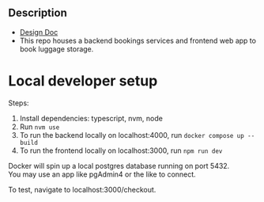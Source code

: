 ## Description
- [Design Doc](https://ripe-starflower-75f.notion.site/Bounce-Technical-Challenge-Checkout-Flow-Design-Document-19d630c37df880a79ac2f4e231b5f55c)
- This repo houses a backend bookings services and frontend web app to book luggage storage.

# Local developer setup
Steps: 
1. Install dependencies: typescript, nvm, node
2. Run `nvm use`
3. To run the backend locally on localhost:4000, run `docker compose up --build`
4. To run the frontend locally on localhost:3000, run `npm run dev` 

Docker will spin up a local postgres database running on port 5432.  
You may use an app like pgAdmin4 or the like to connect.

To test, navigate to localhost:3000/checkout.
